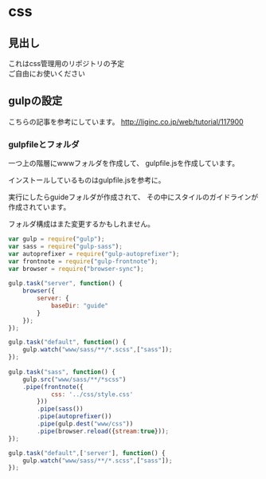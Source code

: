 # css
## 見出し
これはcss管理用のリポジトリの予定  
ご自由にお使いください

## gulpの設定
こちらの記事を参考にしています。
http://liginc.co.jp/web/tutorial/117900

### gulpfileとフォルダ
一つ上の階層にwwwフォルダを作成して、
gulpfile.jsを作成しています。

インストールしているものはgulpfile.jsを参考に。

実行にしたらguideフォルダが作成されて、
その中にスタイルのガイドラインが作成されています。

フォルダ構成はまた変更するかもしれません。
``` javascript
var gulp = require("gulp");
var sass = require("gulp-sass");
var autoprefixer = require("gulp-autoprefixer");
var frontnote = require("gulp-frontnote");
var browser = require("browser-sync");
 
gulp.task("server", function() {
    browser({
        server: {
            baseDir: "guide"
        }
    });
});

gulp.task("default", function() {
    gulp.watch("www/sass/**/*.scss",["sass"]);
});
 
gulp.task("sass", function() {
    gulp.src("www/sass/**/*scss")
    .pipe(frontnote({
            css: '../css/style.css'
        }))
        .pipe(sass())
        .pipe(autoprefixer())
        .pipe(gulp.dest("www/css"))
        .pipe(browser.reload({stream:true}));
});

gulp.task("default",['server'], function() {
    gulp.watch("www/sass/**/*.scss",["sass"]);
});
```

